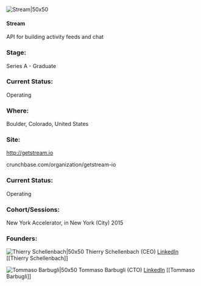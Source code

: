

![Stream|50x50](https://apimg.techstars.com/connect/images/image_files/5e349b0d34a60d79930000c1/original/blue-mark-stream-logo_10x_%281%29.jpg)

#### Stream
API for building activity feeds and chat

### Stage: 
Series A - Graduate 

### Current Status: 
Operating

### Where:
Boulder, Colorado, United States

### Site:
http://getstream.io



crunchbase.com/organization/getstream-io

### Current Status: 
Operating

### Cohort/Sessions: 
New York Accelerator, in New York (City) 2015

### Founders: 

![Thierry Schellenbach|50x50](https://apimg.techstars.com/connect/images/image_files/55156c8a883a9ce11800003b/original/thierryschellenbach.jpg) Thierry Schellenbach (CEO) [LinkedIn](https://) [[Thierry Schellenbach]]

![Tommaso Barbugli|50x50](https://apimg.techstars.com/connect/images/image_files/5521574d883a9c7507000002/original/AAEAAQAAAAAAAAMWAAAAJDk1NWZlZmI1LTAzM2EtNGM3MS04M2M3LTU3NWQ3ZGFlZDg5ZA.jpg) Tommaso Barbugli (CTO) [LinkedIn](https://linkedin.com/in/tommasobarbugli) [[Tommaso Barbugli]]


